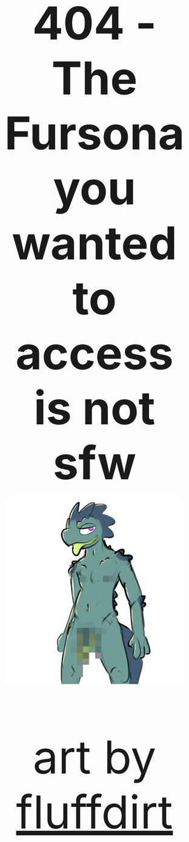 <style>
  /* Set the body to 100% height */
  body, html {
    height: 100%;
  }

  .content {
    display: flex;
    flex-direction: column;
    justify-content: center;
    align-items: center;
    height: 100%;
    box-sizing: border-box;
    padding: 1rem;
  }

  .content img {
    max-height: 60vh;
  }

  .content h1, .content p {
    text-align: center;
    font-size: calc(3vh);
  }

  .content h1 {
    margin-bottom: 1rem;
  }
</style>

<div class="content">
    <h1>404 - The Fursona you wanted to access is not sfw</h1>
    <img src="/docs/resources/fluffdirt_newtwink_censored_transparent.png" alt="New Twink Censored">
    <p align="center">art by
        <a href="https://www.furaffinity.net/user/fluffdirt/">fluffdirt</a>
    </p>
</div>
